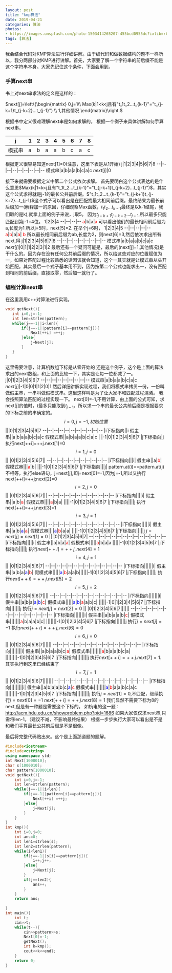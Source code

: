 ```yaml
---
layout: post
title: "kmp算法"
date: 2019-04-21
categories: 算法
photos:
- https://images.unsplash.com/photo-1503414265207-455bcd0955dc?ixlib=rb-1.2.1&ixid=eyJhcHBfaWQiOjEyMDd9&auto=format&fit=crop&w=400&q=80
tags: [算法]
---
```

我会结合代码对KMP算法进行详细讲解。由于编代码和做数据结构的题不一样所以，我分两部分对KMP进行讲解。首先，大家要了解一个字符串的前后缀不能是这个字符串本身。大家先记住这个条件，下面会用到。
### 手算next串
书上对next串求法的定义是这样的：

$next[j]=\left\{\begin{matrix}
0,j=1\\ Max(k|1<k<j且有"t_1t_2...t_{k-1}"="t_{j-k+1}t_{j-k+2}...t_{j-1}")
\\ 1,其他情况
\end{matrix}\right.$

根据书中定义很难理解next串是如何求解的。
根据一个例子来具体讲解如何手算next串。

j|1|2|3|4|5|6|7|8
--|--|--|--|--|--|--|--|--
模式串|a|b|a|a|b|c|a|c
根据定义很容易知道next[1]=0(注意，这里下表是从1开始)
j|1|2|3|4|5|6|7|8
--|--|--|--|--|--|--|--|--
模式串|a|b|a|a|b|c|a|c
$next[j]$|0

接下来就需要根据定义中第二个公式依次求解。
 首先要明白这个公式表达的是什么意思$Max(k|1<k<j且有"t_1t_2...t_{k-1}"="t_{j-k+1}t_{j-k+2}...t_{j-1}")$，其实这个公式求得就是j-1的最长公共前后缀。$"t_1t_2...t_{k-1}"="t_{j-k+1}t_{j-k+2}...t_{j-1}$这个式子可以看出是在匹配找最大相同前后缀。最终结果为最长前后缀加一(解释加一的原因，仔细观察Max函数，$t_1t_2...t_{k-1}$最终是以k-1结尾，我们取的是k),就拿上面的例子来说，j取5。
 因为$t_{j-k+1}t_{j-k+2}...t_{j-1}$,所以最多只能匹配到第j-1=4位。
  1|2|3|4
--|--|--|--
 <font color='red'>a</font>|b|a|<font color='red'>a</font>
 可以看出他们的最长相同前后缀为a,长度为1
 所以j=5时，next[5]=2.
 在举个j=6时，
   1|2|3|4|5
--|--|--|--|--
 <font color='red'>a</font>|<font color='red'>b</font>|a|<font color='red'>a</font>|  <font color='red'>b</font>
 所以最长相同前后缀为ab,长度为2，则next[6]=3,然后依次求出所有next,得
 j|1|2|3|4|5|6|7|8
--|--|--|--|--|--|--|--|--
模式串|a|b|a|a|b|c|a|c
$next[j]$|0|1|1|2|2|3|1|2
最后还有一个疑问可能是，最后的(next[j]=1,其他情况)是干什么的。因为存在没有任何公共前后缀的情况，所以给这些对应的位置赋值为一，如果对匹配过程比较熟悉的话因该就会知道，这个一其实就是让模式串从头开始匹配。其实最后一个式子基本用不到，因为按第二个公式也能求出一，没有匹配到相同的前后缀，直接取零，然后加一就行了。

 ### 编程计算next串
 在这里我用c++对算法进行实现。
 ```c++
void getNext(){
    int i=0,j=-1;
    int len=strlen(pattern);
    while(j==-1||i<len){
        if(j==-1||pattern[i]==pattern[j]){
            Next[++i] =++j;
        }else{
            j=Next[j];
        }
    }
}
 ```
 这里需要注意，计算机数组下标是从零开始的
 还是这个例子，这个是上面的算法求出的next数组，和上面的比较一下，其实是让每一位都减了一。
 j|0|1|2|3|4|5|6|7
--|--|--|--|--|--|--|--|--
模式串|a|b|a|a|b|c|a|c
$next[j]$|-1|0|0|1|1|2|0|1
然后详细讲解实现过程，我们将模式串拷贝一份，一份叫做假主串，一串叫做假模式串。这里这样叫是为了让大家不和匹配过程混淆。
我会按照算法匹配的过程实现一下。
next[0]=-1,不用计算，由上面的公式可知，求next[j]的值时，$t$最多只能取到$t_{j-1}$，所以求一个串的最长公共前后缀是根据要求的下标之前的串确定的。
$$i=0, j=-1,初始位置$$
 |||0|1|2|3|4|5|6|7
--|--|--|--|--|--|--|--|--|--|--
|i下标指向||i
假主串||a|b|a|a|b|c|a|c
假模式串||a|b|a|a|b|c|a|c
| |-1|0|1|2|3|4|5|6|7
 |j下标指向|j
 执行next[++i]=++j.next[1]=0
$$i=1,j=0$$
 || |0|1|2|3|4|5|6|7||
--|--|--|--|--|--|--|--|--|--|--
|i下标指向|||i|
假主串||a|<font color='red'>b</font>|
假模式串|||<font color='red'>a</font>|b|
 |||-1|0|1|2|3|4|5|6|7
 |j下标指向|||j|
 pattern.at(i)==pattern.at(j)不相等，执行else语句，j=next[j],即j=next[0]=-1,因为j=-1,所以又执行next[++i]=++j;next[2]=0
 $$i=2,j=0$$
 || |0|1|2|3|4|5|6|7|||
--|--|--|--|--|--|--|--|--|--|--|--
|i下标指向||||i|
假主串||a|b|<font color='red'>a</font>|
假模式串||||<font color='red'>a</font>|b|a|
 ||||-1|0|1|2|3|4|5|6|7
 |j下标指向||||j
执行next[++i]=++j.next[3]=1
 $$i=3,j=1$$
 || |0|1|2|3|4|5|6|7|||
--|--|--|--|--|--|--|--|--|--|--|--|--
|i下标指向|||||i|
假主串||a|b|<font color='blue'>a</font>|<font color='red'>a</font>|
假模式串||||<font color='blue'>a</font>|<font color='red'>b</font>|a|a|
 ||||-1|0|1|2|3|4|5|6|7
 |j下标指向|||||j
$j=next[j]=next[1]=0$
  || |0|1|2|3|4|5|6|7|
--|--|--|--|--|--|--|--|--|--|--|--|--|--
|i下标指向|||||i|
假主串||a|b|a|<font color='red'>a</font>|
假模式串|||||<font color='red'>a</font>|b|a|a
|||||-1|0|1|2|3|4|5|6|7
 |j下标指向|||||j
 执行$next[++i]=++j,next[4]=1$
$$ i=4,j=1$$
   || |0|1|2|3|4|5|6|7|
--|--|--|--|--|--|--|--|--|--|--|--|--|--
|i下标指向||||||i|
假主串||a|b|a|<font color='blue'>a</font>|<font color='red'>b</font>|
假模式串|||||<font color='blue'>a</font>|<font color='red'>b</font>|a|a|b||||||-1|0|1|2|3|4|5|6|7
 |j下标指向||||||j
 执行$next[++i]=++j.next[5]=2$
$$ i=5,j=2$$
   || |0|1|2|3|4|5|6|7||||
--|--|--|--|--|--|--|--|--|--|--|--|--|--
|i下标指向|||||||i|
假主串||a|b|a|<font color='blue'>a</font>|<font color='blue'>b</font>|<font color='red'>c</font>|
假模式串|||||<font color='blue'>a</font>|<font color='blue'>b</font>|<font color='red'>a</font>|a|b|c|
 |||||-1|0|1|2|3|4|5|6|7
 |j下标指向|||||||j
 执行$j=next[j]=next[2]=0$
  || |0|1|2|3|4|5|6|7||||||
--|--|--|--|--|--|--|--|--|--|--|--|--|--|--
|i下标指向|||||||i|
假主串||a|b|a|a|b|<font color='red'>c</font>|
假模式串|||||||<font color='red'>a</font>|b|a|a|b|c|
 |||||||-1|0|1|2|3|4|5|6|7
 |j下标指向|||||||j
 执行$j=next[j]=-1$
 执行$next[++i]=++j,next[6]=0$
$$ i=6,j=0$$
   || |0|1|2|3|4|5|6|7||||||
--|--|--|--|--|--|--|--|--|--|--|--|--|--|--|--
|i下标指向||||||||i|
假主串||a|b|a|a|b|c|<font color='red'>a</font>|
假模式串||||||||<font color='red'>a</font>|b|a|a|b|c|a|
 ||||||||-1|0|1|2|3|4|5|6|7
 |j下标指向||||||||j
 执行$next[++i]=++j.next[7]=1$.
 其实执行到这里已经结束了
 $$i=7,j=1$$
   || |0|1|2|3|4|5|6|7|||||||
--|--|--|--|--|--|--|--|--|--|--|--|--|--|--|--|--
|i下标指向|||||||||i|
假主串||a|b|a|a|b|c|<font color='blue'>a</font>|<font color='red'>c</font>
假模式串||||||||<font color='blue'>a</font>|<font color='red'>b</font>|a|a|b|c|a|c
 ||||||||-1|0|1|2|3|4|5|6|7
 |j下标指向|||||||||j
 执行$j=next[1]=0$,不匹配，继续执行$j=next[0]=-1$
 $next[++i]=++j.next[8]=1$
 我们显然不需要下标为8的next,但是有一种题是需要这个下标的。
 如杭电的这一题：http://acm.hdu.edu.cn/showproblem.php?pid=1686
 如果大家仅仅求next串,只需将len-1。（建议不减，不影响最终结果）
根据一步步执行大家可以看出是不是和我们手算最长公共前后缀是不是很像。
 

最后将完整代码贴出来。这个是上面那道题的题解。
```c++
#include<iostream>
#include<cstring>
using namespace std;
int Next[1000010];
char s[1000010];
char pattern[1000010];
void getNext(){
    int i=0,j=-1;
    int len=strlen(pattern);
    while(j==-1||i<len){
        if(j==-1||pattern[i]==pattern[j]){
            Next[++i] =++j;
        }else{
            j=Next[j];
        }
    }
}
int kmp(){
    int i=0,j=0;
    int ans=0;
    int len1=strlen(s);
    int len2=strlen(pattern);
    while(i<len1){
        if(j==-1||s[i]==pattern[j]){
            i++;j++;
        }else{
            j=Next[j];
        }
        if(j==len2){
        	ans++;
		}
    }
    return ans;
    
}
int main(){
    int t;
    cin>>t;
    while(t--){
    	cin>>pattern>>s;
    	Next[0]=-1;
	    getNext();
	    int k=kmp();
	    cout<<k<<endl;
	}
	return 0; 
}
```
